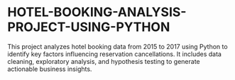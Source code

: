 # HOTEL-BOOKING-ANALYSIS-PROJECT-USING-PYTHON
This project analyzes hotel booking data from 2015 to 2017 using Python to identify key factors influencing reservation cancellations. It includes data cleaning, exploratory analysis, and hypothesis testing to generate actionable business insights.
